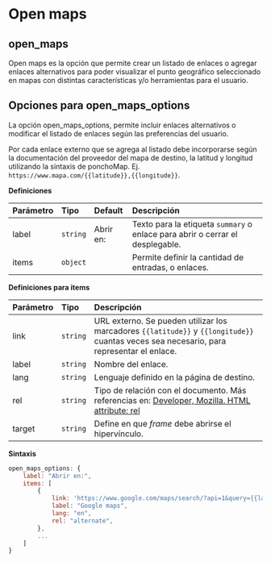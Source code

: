 
# Open maps

## open_maps

Open maps es la opción que permite crear un listado de enlaces o agregar enlaces alternativos para poder visualizar el punto geográfico seleccionado en mapas con distintas características y/o herramientas para el usuario.

## Opciones para open_maps_options

La opción open_maps_options, permite incluir enlaces alternativos o modificar el listado de enlaces según las preferencias del usuario. 

Por cada enlace externo que se agrega al listado debe incorporarse según la documentación del proveedor del mapa de destino, la latitud y longitud utilizando la sintaxis de ponchoMap. Ej. `https://www.mapa.com/{{latitude}},{{longitude}}`.


**Definiciones**

| Parámetro | Tipo | Default | Descripción |
|:---|:---|:---|:---|
| label |`string`| Abrir en: | Texto para la etiqueta `summary` o enlace para abrir o cerrar el desplegable. |
| items | `object` |  | Permite definir la cantidad de entradas, o enlaces. |

**Definiciones para items**

| Parámetro | Tipo | Descripción |
|:---|:---|:---|
| link |`string`| URL externo. Se pueden utilizar los marcadores `{{latitude}}` y `{{longitude}}` cuantas veces sea necesario, para representar el enlace.  |
| label |`string`| Nombre del enlace.  |
| lang |`string`| Lenguaje definido en la página de destino.  |
| rel |`string`| Tipo de relación con el documento. Más referencias en: [Developer, Mozilla. HTML attribute: rel](https://developer.mozilla.org/en-US/docs/Web/HTML/Reference/Attributes/rel) |
| target |`string`| Define en que *frame* debe abrirse el hipervínculo.  |

**Sintaxis**

```js
open_maps_options: {
    label: "Abrir en:",
    items: [
        {
            link: 'https://www.google.com/maps/search/?api=1&query={{latitude}},{{longitude}}',
            label: "Google maps",
            lang: "en",
            rel: "alternate",
        },
        ...
    ]
}
```